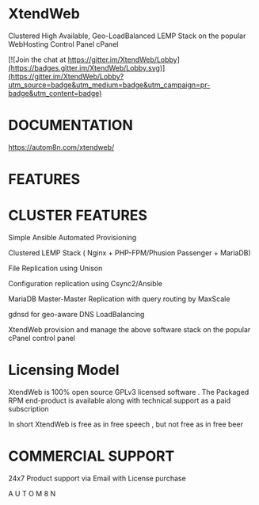 
# XtendWeb

Clustered High Available, Geo-LoadBalanced LEMP Stack on the popular WebHosting Control Panel cPanel

[![Join the chat at https://gitter.im/XtendWeb/Lobby](https://badges.gitter.im/XtendWeb/Lobby.svg)](https://gitter.im/XtendWeb/Lobby?utm_source=badge&utm_medium=badge&utm_campaign=pr-badge&utm_content=badge)


# DOCUMENTATION
https://autom8n.com/xtendweb/

# FEATURES

# CLUSTER FEATURES
Simple Ansible Automated Provisioning

Clustered LEMP Stack ( Nginx + PHP-FPM/Phusion Passenger + MariaDB)

File Replication using Unison

Configuration replication using Csync2/Ansible

MariaDB Master-Master Replication with query routing by MaxScale

gdnsd for geo-aware DNS LoadBalancing 

XtendWeb provision and manage the above software stack on the popular cPanel control panel 


# Licensing Model
XtendWeb is 100% open source GPLv3 licensed software . The Packaged RPM end-product is available along with technical support as a paid subscription

In short XtendWeb is free as in free speech , but not free as in free beer 



# COMMERCIAL SUPPORT
24x7 Product support via Email with License purchase 




A U T O M 8 N
